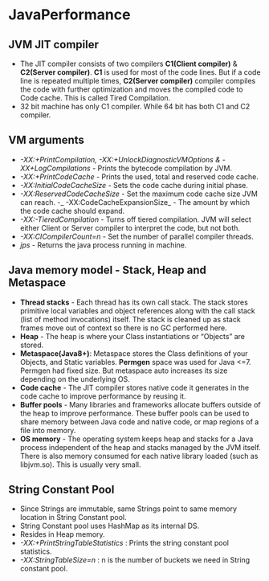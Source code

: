 # JavaPerformance
## JVM JIT compiler
  - The JIT compiler consists of two compilers **C1(Client compiler)** & **C2(Server compiler)**. **C1** is used for most of the code lines. But if a code line is repeated multiple times, **C2(Server compiler)** compiler compiles the code with further optimization and moves the compiled code to Code cache. This is called Tired Compilation.
  - 32 bit machine has only C1 compiler. While 64 bit has both C1 and C2 compiler.
  
## VM arguments
  - _-XX:+PrintCompilation, -XX:+UnlockDiagnosticVMOptions & -XX+LogCompilations_ - Prints the bytecode compilation by JVM.
  - _-XX:+PrintCodeCache_ - Prints the used, total and reserved code cache.
  - _-XX:InitialCodeCacheSize_ - Sets the code cache during initial phase.
  - _-XX:ReservedCodeCacheSize_ - Set the maximum code cache size JVM can reach.
  -_ -XX:CodeCacheExpansionSize_ - The amount by which the code cache should expand.
  - _-XX:-TieredCompilation_ - Turns off tiered compilation. JVM will select either Client or Server compiler to interpret the code, but not both.
  - _-XX:CICompilerCount=n_ - Set the number of parallel compiler threads.
  - _jps_ - Returns the java process running in machine.


## Java memory model - Stack, Heap and Metaspace
 - **Thread stacks** - Each thread has its own call stack. The stack stores primitive local variables and object references along with the call stack (list of method invocations) itself. The stack is cleaned up as stack frames move out of context so there is no GC performed here.
 - **Heap** - The heap is where your Class instantiations or “Objects” are stored.
 - **Metaspace(Java8+)**: Metaspace stores the Class definitions of your Objects, and Static variables. **Permgen** space was used for Java <=7. Permgen had fixed size. But metaspace auto increases its size depending on the underlying OS.
 - **Code cache** - The JIT compiler stores native code it generates in the code cache to improve performance by reusing it.
 - **Buffer pools** - Many libraries and frameworks allocate buffers outside of the heap to improve performance. These buffer pools can be used to share memory between Java code and native code, or map regions of a file into memory.
 - **OS memory** - The operating system keeps heap and stacks for a Java process independent of the heap and stacks managed by the JVM itself. There is also memory consumed for each native library loaded (such as libjvm.so). This is usually very small.

## String Constant Pool
  - Since Strings are immutable, same Strings point to same memory location in String Constant pool.
  - String Constant pool uses HashMap as its internal DS.
  - Resides in Heap memory.
  - _-XX:+PrintStringTableStatistics_ : Prints the string constant pool statistics.
  - _-XX:StringTableSize=n_ : n is the number of buckets we need in String constant pool.

  
  
  
  
